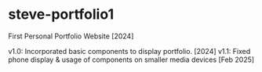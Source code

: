# steve-portfolio1
First Personal Portfolio Website [2024]

v1.0: Incorporated basic components to display portfolio. [2024]
v1.1: Fixed phone display & usage of components on smaller media devices [Feb 2025]
